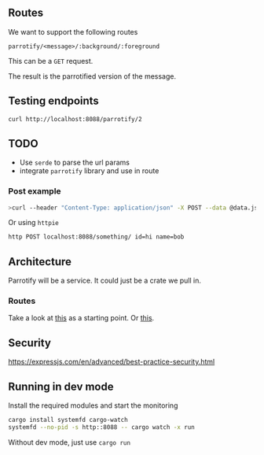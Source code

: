 ## Routes

We want to support the following routes

```
parrotify/<message>/:background/:foreground
```

This can be a `GET` request.

The result is the parrotified version of the message.

## Testing endpoints

```bash
curl http://localhost:8088/parrotify/2
```

## TODO

- Use `serde` to parse the url params
- integrate `parrotify` library and use in route

### Post example
```bash
>curl --header "Content-Type: application/json" -X POST --data @data.json  http://localhost:8088/something/
```

Or using `httpie`

```bash
http POST localhost:8088/something/ id=hi name=bob
```

## Architecture

Parrotify will be a service. It could just be a crate we pull in.

### Routes
Take a look at [this](https://github.com/expressjs/express/tree/master/examples/mvc)
as a starting point.
Or [this](https://dev.to/werner/practical-rust-web-development-api-rest-29g1).


## Security

https://expressjs.com/en/advanced/best-practice-security.html

## Running in dev mode

Install the required modules and start the monitoring

```bash
cargo install systemfd cargo-watch
systemfd --no-pid -s http::8088 -- cargo watch -x run
```

Without dev mode, just use `cargo run`